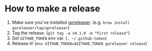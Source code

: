 # How to make a release

1. Make sure you've installed [goreleaser](https://goreleaser.com). (e.g. `brew install goreleaser/tap/goreleaser`)
1. Tag the release. (`git tag -a v0.1.0 -m "First release"`)
1. Set `GITHUB_TOKEN` env var. (`. ~/.github-token`)
1. Release it! (`env GITHUB_TOKEN=$GITHUB_TOKEN goreleaser release`)
